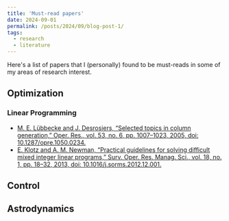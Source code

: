 ```yaml
---
title: 'Must-read papers'
date: 2024-09-01
permalink: /posts/2024/09/blog-post-1/
tags:
  - research
  - literature
---
```


Here's a list of papers that I (personally) found to be must-reads in some of my areas of research interest. 


## Optimization

### Linear Programming

- [M. E. Lübbecke and J. Desrosiers, “Selected topics in column generation,” Oper. Res., vol. 53, no. 6, pp. 1007–1023, 2005, doi: 10.1287/opre.1050.0234.](https://pubsonline.informs.org/doi/epdf/10.1287/opre.1050.0234)
- [E. Klotz and A. M. Newman, “Practical guidelines for solving difficult mixed integer linear programs,” Surv. Oper. Res. Manag. Sci., vol. 18, no. 1, pp. 18–32, 2013, doi: 10.1016/j.sorms.2012.12.001.](https://www.sciencedirect.com/science/article/pii/S1876735413000020)

## Control


## Astrodynamics